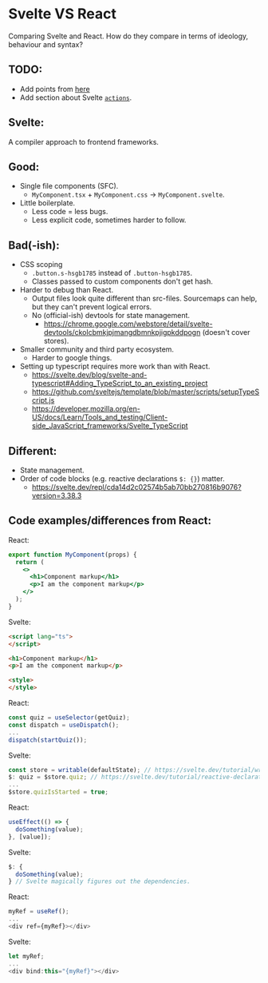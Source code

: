 # Svelte VS React
Comparing Svelte and React. How do they compare in terms of ideology, behaviour and syntax?

## TODO:
- Add points from [here](https://dev.to/swyx/svelte-for-sites-react-for-apps-2o8h)
- Add section about Svelte [`actions`](https://svelte.dev/tutorial/actions).

## Svelte:
A compiler approach to frontend frameworks.

## Good:
- Single file components (SFC).
  - `MyComponent.tsx` + `MyComponent.css` -> `MyComponent.svelte`.
- Little boilerplate.
  - Less code = less bugs.
  - Less explicit code, sometimes harder to follow.

## Bad(-ish):
- CSS scoping
  - `.button.s-hsgb1785` instead of `.button-hsgb1785`.
  - Classes passed to custom components don't get hash.
- Harder to debug than React.
  - Output files look quite different than src-files. Sourcemaps can help, but they can't prevent logical errors.
  - No (official-ish) devtools for state management. 
    - https://chrome.google.com/webstore/detail/svelte-devtools/ckolcbmkjpjmangdbmnkpjigpkddpogn (doesn't cover stores).
- Smaller community and third party ecosystem.
  - Harder to google things.
- Setting up typescript requires more work than with React.
  - https://svelte.dev/blog/svelte-and-typescript#Adding_TypeScript_to_an_existing_project
  - https://github.com/sveltejs/template/blob/master/scripts/setupTypeScript.js
  - https://developer.mozilla.org/en-US/docs/Learn/Tools_and_testing/Client-side_JavaScript_frameworks/Svelte_TypeScript

## Different:
- State management.
- Order of code blocks (e.g. reactive declarations `$: {}`) matter.
  - https://svelte.dev/repl/cda14d2c02574b5ab70bb270816b9076?version=3.38.3

## Code examples/differences from React:
React:
```jsx
export function MyComponent(props) {
  return (
    <>
      <h1>Component markup</h1>
      <p>I am the component markup</p>
    </>
  );
}
```

Svelte:
```html
<script lang="ts">
</script>

<h1>Component markup</h1>
<p>I am the component markup</p>

<style>
</style>
```

React:
```javascript
const quiz = useSelector(getQuiz);
const dispatch = useDispatch();
...
dispatch(startQuiz());
```

Svelte:
```javascript
const store = writable(defaultState); // https://svelte.dev/tutorial/writable-stores
$: quiz = $store.quiz; // https://svelte.dev/tutorial/reactive-declarations
...
$store.quizIsStarted = true;
```

React:
```javascript
useEffect(() => { 
  doSomething(value);
}, [value]);
```

Svelte:
```javascript
$: { 
  doSomething(value);
} // Svelte magically figures out the dependencies.
```

React:
```javascript
myRef = useRef();
...
<div ref={myRef}></div>
```

Svelte:
```javascript
let myRef;
...
<div bind:this="{myRef}"></div>
```
